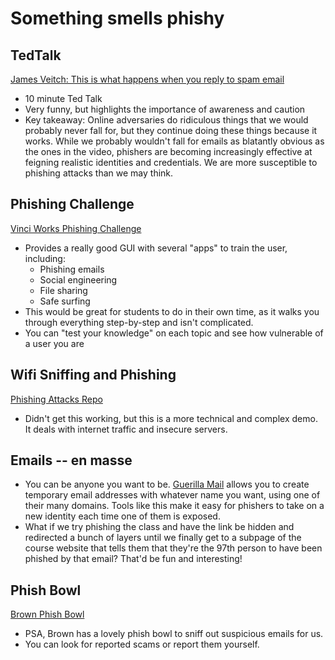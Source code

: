 # Something smells phishy
## TedTalk
[James Veitch: This is what happens when you reply to spam email](https://www.ted.com/talks/james_veitch_this_is_what_happens_when_you_reply_to_spam_email?language=en)

 - 10 minute Ted Talk
 - Very funny, but highlights the importance of awareness and caution
 - Key takeaway: Online adversaries do ridiculous things that we would probably never fall for, but they continue doing these things because it works. While we probably wouldn't fall for emails as blatantly obvious as the ones in the video, phishers are becoming increasingly effective at feigning realistic identities and credentials. We are more susceptible to phishing attacks than we may think.

## Phishing Challenge
[Vinci Works Phishing Challenge](https://vinciworks.com/landing_pages/phishing_demo)

 - Provides a really good GUI with several "apps" to train the user, including:
	 - Phishing emails
	 - Social engineering
	 - File sharing
	 - Safe surfing
- This would be great for students to do in their own time, as it walks you through everything step-by-step and isn't complicated. 
- You can "test your knowledge" on each topic and see how vulnerable of a user you are

## Wifi Sniffing and Phishing
[Phishing Attacks Repo](https://github.com/defeo/phishing-demo)

 - Didn't get this working, but this is a more technical and complex demo. It deals with internet traffic and insecure servers. 

## Emails -- en masse

 - You can be anyone you want to be. [Guerilla Mail](https://www.guerrillamail.com/inbox) allows you to create temporary email addresses with whatever name you want, using one of their many domains. Tools like this make it easy for phishers to take on a new identity each time one of them is exposed.
 - What if we try phishing the class and have the link be hidden and redirected a bunch of layers until we finally get to a subpage of the course website that tells them that they're the 97th person to have been phished by that email? That'd be fun and interesting!

## Phish Bowl
[Brown Phish Bowl](https://it.brown.edu/alerts/phishing)

 - PSA, Brown has a lovely phish bowl to sniff out suspicious emails for us.
 - You can look for reported scams or report them yourself.

